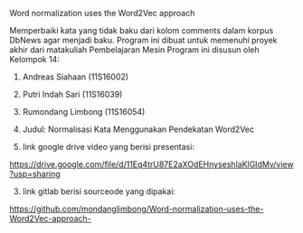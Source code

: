 Word normalization uses the Word2Vec approach 

Memperbaiki kata yang tidak baku dari kolom comments dalam korpus DbNews agar menjadi baku. Program ini dibuat untuk memenuhi proyek akhir dari matakuliah Pembelajaran Mesin Program ini disusun oleh Kelompok 14:
  1. Andreas Siahaan (11S16002)
  
  2. Putri Indah Sari (11S16039)
  
  3. Rumondang Limbong (11S16054)

1. Judul: Normalisasi Kata Menggunakan Pendekatan Word2Vec

2. link google drive video yang berisi presentasi:

https://drive.google.com/file/d/11Eq4trU87E2aXOdEHnyseshlaKlGIdMv/view?usp=sharing

3. link gitlab berisi sourceode yang dipakai:

https://github.com/mondanglimbong/Word-normalization-uses-the-Word2Vec-approach-
